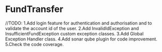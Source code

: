 # FundTransfer
//TODO:
1.Add login feature for authentication and authorisation and to validate the account id of the user.
2.Add InvalidIdException and InsufficientFundException custom exception classes.
3.Add Global Exception Handler class.
4.Add sonar qube plugin for code improvement.
5.Check the code coverage.
